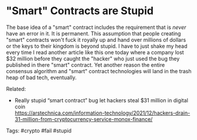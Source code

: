 # "Smart" Contracts are Stupid

The base idea of a "smart" contract includes the requirement that is
*never* have an error in it. It is permanent. This assumption that
people creating "smart" contracts won't fuck it royally up and hand over
millions of dollars or the keys to their kingdom is beyond stupid. I
have to just shake my head every time I read another article like this
one today where a company lost \$32 million before they caught the
"hacker" who just used the bug they published in there "smart" contract.
Yet another reason the entire consensus algorithm and "smart" contract
technologies will land in the trash heap of bad tech, eventually.

Related:

* Really stupid “smart contract” bug let hackers steal \$31 million in digital coin  
  <https://arstechnica.com/information-technology/2021/12/hackers-drain-31-million-from-cryptocurrency-service-monox-finance/>

Tags:
    #crypto #fail #stupid
